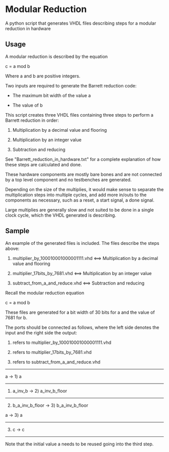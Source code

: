 # Modular Reduction

A python script that generates VHDL files describing steps for a modular reduction in hardware

## Usage

A modular reduction is described by the equation

c = a mod b

Where a and b are positive integers.

Two inputs are required to generate the Barrett reduction code:

- The maximum bit width of the value a

- The value of b

This script creates three VHDL files containing three steps to perform a Barrett reduction in order:

1) Multiplication by a decimal value and flooring

2) Multiplication by an integer value

3) Subtraction and reducing

See "Barrett_reduction_in_hardware.txt" for a complete explanation of how these steps are calculated and done.

These hardware components are mostly bare bones and are not connected by a top level component and no testbenches are generated.

Depending on the size of the multiplies, it would make sense to separate the multiplication steps into multiple cycles,
and add more in/outs to the components as necessary, such as a reset, a start signal, a done signal.

Large multiplies are generally slow and not suited to be done in a single clock cycle, which the VHDL generated is describing.

## Sample

An example of the generated files is included. The files describe the steps above:

1) multiplier_by_100010001000001111.vhd <==> Multiplication by a decimal value and flooring

2) multiplier_17bits_by_7681.vhd <==> Multiplication by an integer value

3) subtract_from_a_and_reduce.vhd <==> Subtraction and reducing

Recall the modular reduction equation

c = a mod b

These files are generated for a bit width of 30 bits for a and the value of 7681 for b.

The ports should be connected as follows, where the left side denotes the input and the right side the output:

1) refers to multiplier_by_100010001000001111.vhd

2) refers to multiplier_17bits_by_7681.vhd

3) refers to subtract_from_a_and_reduce.vhd

-----------------------------------------------------

a                    ->            1) a

-----------------------------------------------------

1) a_inv_b           ->            2) a_inv_b_floor

-----------------------------------------------------

2) b_a_inv_b_floor   ->            3) b_a_inv_b_floor

a                    ->            3) a

-----------------------------------------------------

3) c                 ->            c

-----------------------------------------------------

Note that the initial value a needs to be reused going into the third step.


